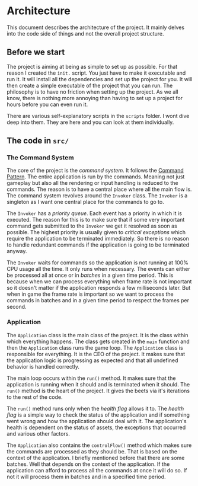 # Architecture

This document describes the architecture of the project. It mainly delves into the code side of things and not the overall project structure.

## Before we start

The project is aiming at being as simple to set up as possible. For that reason I created the `init.` script. You just have to make it executable and run it. It will install all the dependencies and set up the project for you. It will then create a simple executable of the project that you can run. The philosophy is to have no friction when setting up the project. As we all know, there is nothing more annoying than having to set up a project for hours before you can even run it.

There are various self-explanatory scripts in the `scripts` folder. I wont dive deep into them. They are here and you can look at them individually.

## The code in `src/`

### The Command System

The core of the project is the *command system*. It follows the [Command Pattern](https://gameprogrammingpatterns.com/command.html). The entire application is run by the commands. Meaning not just gameplay but also all the rendering or input handling is reduced to the commands. The reason is to have a central place where all the main flow is. The command system revolves around the `Invoker` class. The `Invoker` is a singleton as I want one central place for the commands to go to.

The `Invoker` has a *priority  queue*. Each event has a priority in which it is executed. The reason for this is to make sure that if some very important command gets submitted to the `Invoker` we get it resolved as soon as possible. The highest priority is usually given to *critical exceptions* which require the application to be terminated immediately. So there is no reason to handle redundant commands if the application is going to be terminated anyway.

The `Invoker` waits for commands so the application is not running at 100% CPU usage all the time. It only runs when necessary. The events can either be processed all at once or in *batches* in a given time period. This is because when we can process everything when frame rate is not important so it doesn't matter if the application responds a few milliseconds later. But when in game the frame rate is important so we want to process the commands in batches and in a given time period to respect the frames per second.

### Application

The `Application` class is the main class of the project. It is the class within which everything happens. The class gets created in the `main` function and then the `Application` class runs the game loop. The `Application` class is responsible for everything. It is the CEO of the project. It makes sure that the application logic is progressing as expected and that all undefined behavior is handled correctly.

The main loop occurs within the `run()` method. It makes sure that the application is running when it should and is terminated when it should. The `run()` method is the heart of the project. It gives the beets via it's iterations to the rest of the code.

The `run()` method runs only when the *health flag* allows it to. The *health flag* is a simple way to check the status of the application and if something went wrong and how the application should deal with it. The application's health is dependent on the status of assets, the exceptions that occurred and various other factors.

The `Application` also contains the `controlFlow()` method which makes sure the commands are processed as they should be. That is based on the context of the application. I briefly mentioned before that there are some batches. Well that depends on the context of the application. If the application can afford to process all the commands at once it will do so. If not it will process them in batches and in a specified time period.